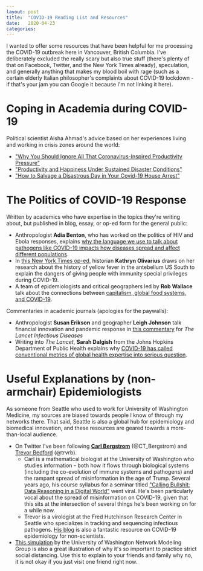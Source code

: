 ```yaml
---
layout: post
title:  "COVID-19 Reading List and Resources"
date:   2020-04-23
categories:
---
```


I wanted to offer some resources that have been helpful for me processing the COVID-19 outbreak here in 
Vancouver, British Columbia. I've deliberately excluded the really scary but also true stuff (there's plenty of that on 
Facebook, Twitter, and the New York Times already), speculation, and generally anything that makes my blood boil with rage 
(such as a certain elderly Italian philosopher's complaints about COVID-19 lockdown - if that's your jam you can Google it because I'm not linking it here).

# Coping in Academia during COVID-19 
Political scientist Aisha Ahmad's advice based on her experiences living and 
working in crisis zones around the world:
* ["Why You Should Ignore All That Coronavirus-Inspired Productivity Pressure"](https://www.chronicle.com/article/Why-You-Should-Ignore-All-That/248366)
* ["Productivity and Happiness Under Sustained Disaster Conditions"](https://www.chronicle.com/article/ProductivityHappiness/248481)
* ["How to Salvage a Disastrous Day in Your Covid-19 House Arrest"](https://www.chronicle.com/article/How-to-Salvage-a-Disastrous/248569?cid=RCPACKAGE)

# The Politics of COVID-19 Response
Written by academics who have expertise in the topics they're writing about, but 
published in blog, essay, or op-ed form for the general public:
* Anthropologist **Adia Benton**, who has worked on the politics of HIV and Ebola responses, explains 
[why the language we use to talk about pathogens like COVID-19 impacts how diseases spread and affect different populations](https://www.thenewhumanitarian.org/opinion/2020/02/04/Coronavirus-xenophobia-outbreaks-epidemics-social-media).
* In [this New York Times op-ed,](https://www.nytimes.com/2020/04/12/opinion/coronavirus-immunity-passports.html) 
historian **Kathryn Olivarius** draws on her research about the history of yellow fever in the antebellum US 
South to explain the dangers of giving people with immunity special privileges during COVID-19. 
* A team of epidemiologists and critical geographers led by **Rob Wallace** talk about the connections between 
[capitalism, global food systems, and COVID-19](https://monthlyreview.org/2020/04/01/covid-19-and-circuits-of-capital/).

Commentaries in academic journals (apologies for the paywalls):
* Anthropologist **Susan Erikson** and geographer **Leigh Johnson** talk financial innovation and pandemic response 
in [this commentary](https://www.thelancet.com/journals/laninf/article/PIIS1473-3099(20)30150-X/fulltext#%20) 
for *The Lancet Infectious Diseases*
* Writing into *The Lancet*, **Sarah Dalgish** from the Johns Hopkins Department of Public Health explains why 
[COVID-19 has called conventional metrics of global health expertise into serious question](https://www.thelancet.com/journals/lancet/article/PIIS0140-6736(20)30739-X/fulltext#%20).

# Useful Explanations by (non-armchair) Epidemiologists
As someone from Seattle who used to work for University of Washington Medicine, my sources are biased 
towards people I know of through my networks there. That said, Seattle is also a global hub for epidemiology 
and biomedical innovation, and these resources are geared towards a more-than-local audience.
* On Twitter I've been following [**Carl Bergstrom**](https://twitter.com/CT_Bergstrom) (@CT_Bergstrom) and 
[Trevor Bedford](https://twitter.com/trvrb) (@trvrb). 
  * Carl is a mathematical biologist at the University of Washington who studies information - both how it 
flows through biological systems (including the co-evolution of immune systems and pathogens) and the 
rampant spread of misinformation in the age of Trump. Several years ago, his course syllabus for a seminar titled 
["Calling Bullshit: Data Reasoning in a Digital World"](https://callingbullshit.org/) went viral. He's been particularly vocal about the spread of 
misinformation on COVID-19, given that this sits at the intersection of several things he's been working 
on for a while now. 
  * Trevor is a virologist at the Fred Hutchinson Research Center in Seattle who specializes in tracking 
and sequencing infectious pathogens. [His blog](https://bedford.io/blog/) is also a fantastic resource 
on COVID-19 epidemiology for non-scientists.
* [This simulation](http://statnet.org/COVID-JustOneFriend/) by the University of Washington Network 
Modeling Group is also a great illustration of why it's so important to practice strict social 
distancing. Use this to explain to your friends and family why no, it is not okay if you just visit 
one friend right now.